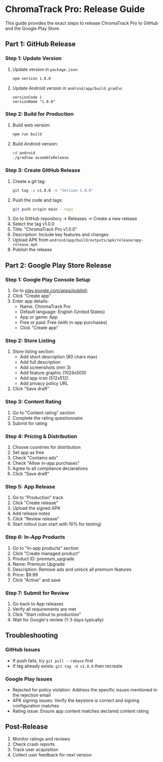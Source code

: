 
# ChromaTrack Pro: Release Guide

This guide provides the exact steps to release ChromaTrack Pro to GitHub and the Google Play Store.

## Part 1: GitHub Release

### Step 1: Update Version
1. Update version in `package.json`:
   ```bash
   npm version 1.0.0
   ```
2. Update Android version in `android/app/build.gradle`:
   ```
   versionCode 1
   versionName "1.0.0"
   ```

### Step 2: Build for Production
1. Build web version:
   ```bash
   npm run build
   ```
2. Build Android version:
   ```bash
   cd android
   ./gradlew assembleRelease
   ```

### Step 3: Create GitHub Release
1. Create a git tag:
   ```bash
   git tag -a v1.0.0 -m "Version 1.0.0"
   ```
2. Push the code and tags:
   ```bash
   git push origin main --tags
   ```
3. Go to GitHub repository → Releases → Create a new release
4. Select the tag v1.0.0
5. Title: "ChromaTrack Pro v1.0.0"
6. Description: Include key features and changes
7. Upload APK from `android/app/build/outputs/apk/release/app-release.apk`
8. Publish the release

## Part 2: Google Play Store Release

### Step 1: Google Play Console Setup
1. Go to [play.google.com/apps/publish](https://play.google.com/apps/publish)
2. Click "Create app"
3. Enter app details:
   - Name: ChromaTrack Pro
   - Default language: English (United States)
   - App or game: App
   - Free or paid: Free (with in-app purchases)
   - Click "Create app"

### Step 2: Store Listing
1. Store listing section:
   - Add short description (80 chars max)
   - Add full description
   - Add screenshots (min 3)
   - Add feature graphic (1024x500)
   - Add app icon (512x512)
   - Add privacy policy URL
2. Click "Save draft"

### Step 3: Content Rating
1. Go to "Content rating" section
2. Complete the rating questionnaire
3. Submit for rating

### Step 4: Pricing & Distribution
1. Choose countries for distribution
2. Set app as free
3. Check "Contains ads"
4. Check "Allow in-app purchases"
5. Agree to all compliance declarations
6. Click "Save draft"

### Step 5: App Release
1. Go to "Production" track
2. Click "Create release"
3. Upload the signed APK
4. Add release notes
5. Click "Review release"
6. Start rollout (can start with 10% for testing)

### Step 6: In-App Products
1. Go to "In-app products" section
2. Click "Create managed product"
3. Product ID: premium_upgrade
4. Name: Premium Upgrade
5. Description: Remove ads and unlock all premium features
6. Price: $9.99
7. Click "Active" and save

### Step 7: Submit for Review
1. Go back to App releases
2. Verify all requirements are met
3. Click "Start rollout to production"
4. Wait for Google's review (1-3 days typically)

## Troubleshooting

### GitHub Issues
- If push fails, try `git pull --rebase` first
- If tag already exists: `git tag -d v1.0.0` then recreate

### Google Play Issues
- Rejected for policy violation: Address the specific issues mentioned in the rejection email
- APK signing issues: Verify the keystore is correct and signing configuration matches
- Rating issue: Ensure app content matches declared content rating

## Post-Release
1. Monitor ratings and reviews
2. Check crash reports
3. Track user acquisition
4. Collect user feedback for next version
